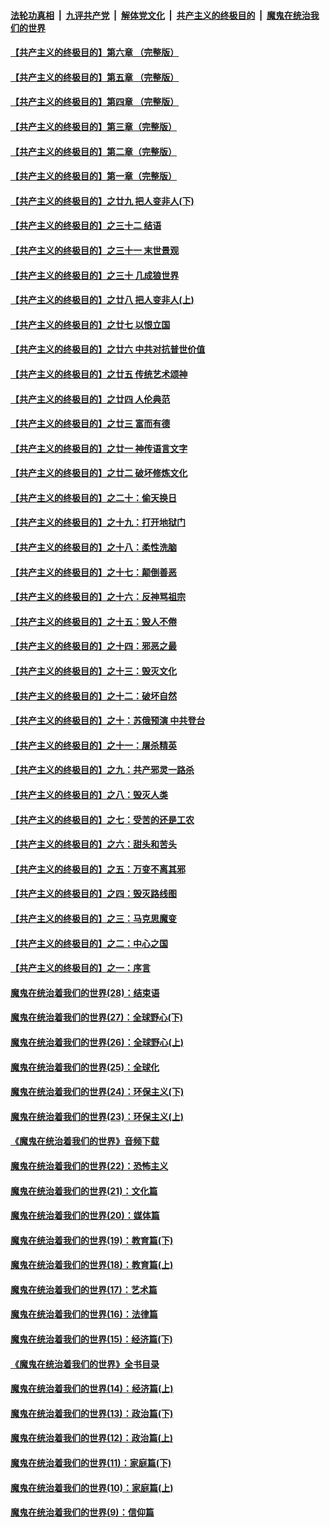 

####  [法轮功真相](../../../../basic/blob/master/README.md?t=05071031) &nbsp;|&nbsp; [九评共产党](../../../../9ping.md/blob/master/README.md?t=05071031) &nbsp;|&nbsp; [解体党文化](../../../../jtdwh.md/blob/master/README.md?t=05071031)  &nbsp;|&nbsp; [共产主义的终极目的](../../../../gczydzjmd.md/blob/master/README.md?t=05071031) &nbsp;|&nbsp; [魔鬼在统治我们的世界](../../../../mgztzwmdsj.md/blob/master/README.md?t=05071031) 

#### [【共产主义的终极目的】第六章 （完整版）](../pages/nsc422/n11428913.md?t=05071031) 

#### [【共产主义的终极目的】第五章 （完整版）](../pages/nsc422/n11428912.md?t=05071031) 

#### [【共产主义的终极目的】第四章 （完整版）](../pages/nsc422/n11428907.md?t=05071031) 

#### [【共产主义的终极目的】第三章（完整版）](../pages/nsc422/n11428848.md?t=05071031) 

#### [【共产主义的终极目的】第二章（完整版）](../pages/nsc422/n11428831.md?t=05071031) 

#### [【共产主义的终极目的】第一章（完整版）](../pages/nsc422/n11417651.md?t=05071031) 

#### [【共产主义的终极目的】之廿九 把人变非人(下)](../pages/nsc422/n11344140.md?t=05071031) 

#### [【共产主义的终极目的】之三十二 结语](../pages/nsc422/n11360535.md?t=05071031) 

#### [【共产主义的终极目的】之三十一 末世景观](../pages/nsc422/n11351129.md?t=05071031) 

#### [【共产主义的终极目的】之三十 几成狼世界](../pages/nsc422/n11348280.md?t=05071031) 

#### [【共产主义的终极目的】之廿八 把人变非人(上)](../pages/nsc422/n11340492.md?t=05071031) 

#### [【共产主义的终极目的】之廿七 以恨立国](../pages/nsc422/n11336944.md?t=05071031) 

#### [【共产主义的终极目的】之廿六 中共对抗普世价值](../pages/nsc422/n11324785.md?t=05071031) 

#### [【共产主义的终极目的】之廿五 传统艺术颂神](../pages/nsc422/n11296396.md?t=05071031) 

#### [【共产主义的终极目的】之廿四 人伦典范](../pages/nsc422/n11296397.md?t=05071031) 

#### [【共产主义的终极目的】之廿三 富而有德](../pages/nsc422/n11283598.md?t=05071031) 

#### [【共产主义的终极目的】之廿一 神传语言文字](../pages/nsc422/n11263265.md?t=05071031) 

#### [【共产主义的终极目的】之廿二 破坏修炼文化](../pages/nsc422/n11245728.md?t=05071031) 

#### [【共产主义的终极目的】之二十：偷天换日](../pages/nsc422/n11238846.md?t=05071031) 

#### [【共产主义的终极目的】之十九：打开地狱门](../pages/nsc422/n11206376.md?t=05071031) 

#### [【共产主义的终极目的】之十八：柔性洗脑](../pages/nsc422/n11199994.md?t=05071031) 

#### [【共产主义的终极目的】之十七：颠倒善恶](../pages/nsc422/n11179782.md?t=05071031) 

#### [【共产主义的终极目的】之十六：反神骂祖宗](../pages/nsc422/n11166798.md?t=05071031) 

#### [【共产主义的终极目的】之十五：毁人不倦](../pages/nsc422/n11166792.md?t=05071031) 

#### [【共产主义的终极目的】之十四：邪恶之最](../pages/nsc422/n11150249.md?t=05071031) 

#### [【共产主义的终极目的】之十三：毁灭文化](../pages/nsc422/n11135227.md?t=05071031) 

#### [【共产主义的终极目的】之十二：破坏自然](../pages/nsc422/n11135214.md?t=05071031) 

#### [【共产主义的终极目的】之十：苏俄预演 中共登台](../pages/nsc422/n11118424.md?t=05071031) 

#### [【共产主义的终极目的】之十一：屠杀精英](../pages/nsc422/n11118442.md?t=05071031) 

#### [【共产主义的终极目的】之九：共产邪灵一路杀](../pages/nsc422/n11114139.md?t=05071031) 

#### [【共产主义的终极目的】之八：毁灭人类](../pages/nsc422/n11108503.md?t=05071031) 

#### [【共产主义的终极目的】之七：受苦的还是工农](../pages/nsc422/n11101809.md?t=05071031) 

#### [【共产主义的终极目的】之六：甜头和苦头](../pages/nsc422/n11096971.md?t=05071031) 

#### [【共产主义的终极目的】之五：万变不离其邪](../pages/nsc422/n11091285.md?t=05071031) 

#### [【共产主义的终极目的】之四：毁灭路线图](../pages/nsc422/n11086284.md?t=05071031) 

#### [【共产主义的终极目的】之三：马克思魔变](../pages/nsc422/n11061941.md?t=05071031) 

#### [【共产主义的终极目的】之二：中心之国](../pages/nsc422/n11047728.md?t=05071031) 

#### [【共产主义的终极目的】之一：序言](../pages/nsc422/n11086077.md?t=05071031) 

#### [魔鬼在统治着我们的世界(28)：结束语](../pages/nsc422/n10936246.md?t=05071031) 

#### [魔鬼在统治着我们的世界(27)：全球野心(下)](../pages/nsc422/n10928319.md?t=05071031) 

#### [魔鬼在统治着我们的世界(26)：全球野心(上)](../pages/nsc422/n10900318.md?t=05071031) 

#### [魔鬼在统治着我们的世界(25)：全球化](../pages/nsc422/n10788205.md?t=05071031) 

#### [魔鬼在统治着我们的世界(24)：环保主义(下)](../pages/nsc422/n10695307.md?t=05071031) 

#### [魔鬼在统治着我们的世界(23)：环保主义(上)](../pages/nsc422/n10688613.md?t=05071031) 

#### [《魔鬼在统治着我们的世界》音频下载](../pages/nsc422/n10635553.md?t=05071031) 

#### [魔鬼在统治着我们的世界(22)：恐怖主义](../pages/nsc422/n10614727.md?t=05071031) 

#### [魔鬼在统治着我们的世界(21)：文化篇](../pages/nsc422/n10597706.md?t=05071031) 

#### [魔鬼在统治着我们的世界(20)：媒体篇](../pages/nsc422/n10586579.md?t=05071031) 

#### [魔鬼在统治着我们的世界(19)：教育篇(下)](../pages/nsc422/n10564808.md?t=05071031) 

#### [魔鬼在统治着我们的世界(18)：教育篇(上)](../pages/nsc422/n10526970.md?t=05071031) 

#### [魔鬼在统治着我们的世界(17)：艺术篇](../pages/nsc422/n10499093.md?t=05071031) 

#### [魔鬼在统治着我们的世界(16)：法律篇](../pages/nsc422/n10485969.md?t=05071031) 

#### [魔鬼在统治着我们的世界(15)：经济篇(下)](../pages/nsc422/n10469975.md?t=05071031) 

#### [《魔鬼在统治着我们的世界》全书目录](../pages/nsc422/n10464261.md?t=05071031) 

#### [魔鬼在统治着我们的世界(14)：经济篇(上)](../pages/nsc422/n10457370.md?t=05071031) 

#### [魔鬼在统治着我们的世界(13)：政治篇(下)](../pages/nsc422/n10448270.md?t=05071031) 

#### [魔鬼在统治着我们的世界(12)：政治篇(上)](../pages/nsc422/n10444576.md?t=05071031) 

#### [魔鬼在统治着我们的世界(11)：家庭篇(下)](../pages/nsc422/n10440961.md?t=05071031) 

#### [魔鬼在统治着我们的世界(10)：家庭篇(上)](../pages/nsc422/n10435448.md?t=05071031) 

#### [魔鬼在统治着我们的世界(9)：信仰篇](../pages/nsc422/n10432159.md?t=05071031) 

